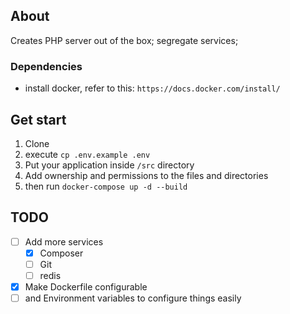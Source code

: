 ## About
  Creates PHP server out of the box; segregate services;

### Dependencies
  * install docker, refer to this: `https://docs.docker.com/install/`

## Get start
  1. Clone
  2. execute `cp .env.example .env`
  3. Put your application inside `/src` directory
  4. Add ownership and permissions to the files and directories
  5. then run `docker-compose up -d --build`
  
## TODO
- [ ] Add more services
    - [x] Composer
    - [ ] Git
    - [ ] redis
- [x] Make Dockerfile configurable
- [ ] and Environment variables to configure things easily